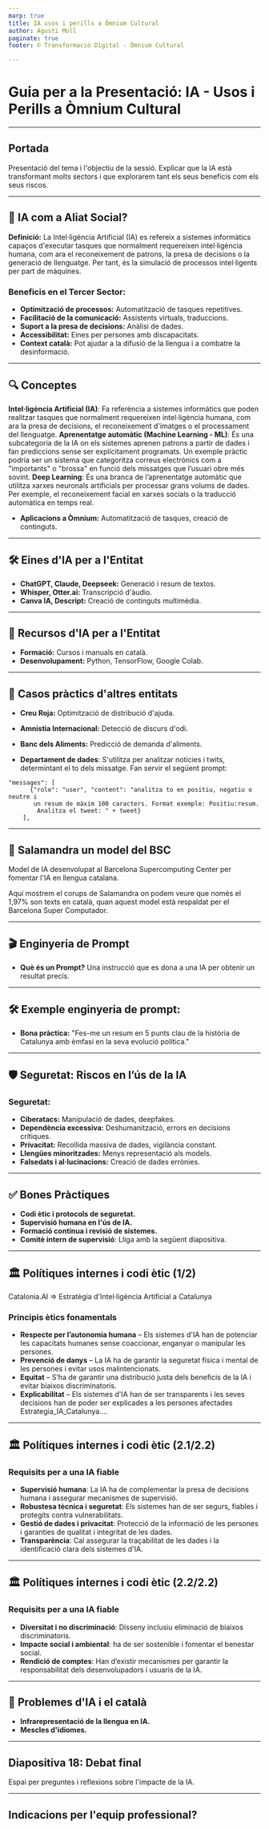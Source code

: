 ```yaml
---
marp: true
title: IA usos i perills a Òmnium Cultural
author: Agusti Moll
paginate: true
footer: ©️ Transformació Digital - Òmnium Cultural

---
```

# Guia per a la Presentació: IA - Usos i Perills a Òmnium Cultural

---
## Portada

Presentació del tema i l'objectiu de la sessió. Explicar que la IA està transformant molts sectors i que explorarem tant els seus beneficis com els seus riscos.

---
## 👥 IA com a Aliat Social?
**Definició:** La Intel·ligència Artificial (IA) es refereix a sistemes informàtics capaços d'executar tasques que normalment requereixen intel·ligència humana, com ara el reconeixement de patrons, la presa de decisions o la generació de llenguatge. Per tant, és la simulació de processos intel·ligents per part de màquines.
### Beneficis en el Tercer Sector:
- **Optimització de processos:** Automatització de tasques repetitives.
- **Facilitació de la comunicació:** Assistents virtuals, traduccions.
- **Suport a la presa de decisions:** Anàlisi de dades.
- **Accessibilitat:** Eines per persones amb discapacitats.
- **Context català:** Pot ajudar a la difusió de la llengua i a combatre la desinformació.

---
## 🔍 Conceptes
**Intel·ligència Artificial (IA)**: Fa referència a sistemes informàtics que poden realitzar tasques que normalment requereixen intel·ligència humana, com ara la presa de decisions, el reconeixement d'imatges o el processament del llenguatge.
**Aprenentatge automàtic (Machine Learning - ML)**: És una subcategoria de la IA on els sistemes aprenen patrons a partir de dades i fan prediccions sense ser explícitament programats. Un exemple pràctic podria ser un sistema que categoritza correus electrònics com a "importants" o "brossa" en funció dels missatges que l’usuari obre més sovint.
**Deep Learning**: És una branca de l’aprenentatge automàtic que utilitza xarxes neuronals artificials per processar grans volums de dades. Per exemple, el reconeixement facial en xarxes socials o la traducció automàtica en temps real.
- **Aplicacions a Òmnium:** Automatització de tasques, creació de continguts.

---
## 🛠 Eines d'IA per a l'Entitat
- **ChatGPT, Claude, Deepseek:** Generació i resum de textos.
- **Whisper, Otter.ai:** Transcripció d'àudio.
- **Canva IA, Descript:** Creació de continguts multimèdia.

---
## 🧰 Recursos d'IA per a l'Entitat
- **Formació:** Cursos i manuals en català.
- **Desenvolupament:** Python, TensorFlow, Google Colab.

---
## 🎯 Casos pràctics d'altres entitats
- **Creu Roja:** Optimització de distribució d'ajuda.
- **Amnistia Internacional:** Detecció de discurs d'odi.
- **Banc dels Aliments:** Predicció de demanda d'aliments.

- **Departament de dades**: S'utilitza per analitzar noticies i twits, determintant el to dels missatge. Fan servir el següent prompt:
```
"messages": [      
      {"role": "user", "content": "analitza to en positiu, negatiu o neutre i
       un resum de màxim 100 caracters. Format exemple: Positiu:resum.
        Analitza el tweet: " + tweet}
    ],
```

---
## 🦎 Salamandra un model del BSC
Model de IA desenvolupat al Barcelona Supercomputing Center per fomentar l'IA en llengua catalana.

Aquí mostrem el corups de Salamandra on podem veure que només el 1,97% son texts en català, quan aquest model està respaldat per el Barcelona Super Computador.

---
## 🎬​ Enginyeria de Prompt
- **Què és un Prompt?** Una instrucció que es dona a una IA per obtenir un resultat precís.

---
## 🛠 Exemple enginyeria de prompt:
- **Bona pràctica:** "Fes-me un resum en 5 punts clau de la història de Catalunya amb èmfasi en la seva evolució política."

---
## 🛡 Seguretat: Riscos en l’ús de la IA 
### Seguretat:
- **Ciberatacs:** Manipulació de dades, deepfakes.
- **Dependència excessiva:** Deshumanització, errors en decisions crítiques.
- **Privacitat:** Recollida massiva de dades, vigilància constant.
- **Llengües minoritzades:** Menys representació als models.
- **Falsedats i al·lucinacions:** Creació de dades errònies.

---
## ✅ Bones Pràctiques
- **Codi ètic i protocols de seguretat.**
- **Supervisió humana en l'ús de IA.**
- **Formació contínua i revisió de sistemes.**
- **Comitè intern de supervisió**: Lliga amb la següent diapositiva.

---
## 🏛 Polítiques internes i codi ètic (1/2)
Catalonia.AI => Estratègia d'Intel·ligència Artificial a Catalunya
### Principis ètics fonamentals
- **Respecte per l’autonomia humana** – Els sistemes d'IA han de potenciar les capacitats humanes sense coaccionar, enganyar o manipular les persones.
- **Prevenció de danys** – La IA ha de garantir la seguretat física i mental de les persones i evitar usos malintencionats.
- **Equitat** – S’ha de garantir una distribució justa dels beneficis de la IA i evitar biaixos discriminatoris.
- **Explicabilitat** – Els sistemes d'IA han de ser transparents i les seves decisions han de poder ser explicades a les persones afectades​Estrategia_IA_Catalunya….
---
## 🏛 Polítiques internes i codi ètic (2.1/2.2)
### Requisits per a una IA fiable
- **Supervisió humana**: La IA ha de complementar la presa de decisions humana i assegurar mecanismes de supervisió.
- **Robustesa tècnica i seguretat**: Els sistemes han de ser segurs, fiables i protegits contra vulnerabilitats.
- **Gestió de dades i privacitat**: Protecció de la informació de les persones i garanties de qualitat i integritat de les dades.
- **Transparència**: Cal assegurar la traçabilitat de les dades i la identificació clara dels sistemes d'IA.

---
## 🏛 Polítiques internes i codi ètic (2.2/2.2)
### Requisits per a una IA fiable
- **Diversitat i no discriminació**: Disseny inclusiu eliminació de biaixos discriminatoris.
- **Impacte social i ambiental**: ha de ser sostenible i fomentar el benestar social.
- **Rendició de comptes**: Han d’existir mecanismes per garantir la responsabilitat dels desenvolupadors i usuaris de la IA.

---
## 📄 Problemes d'IA i el català
- **Infrarepresentació de la llengua en IA.**
- **Mescles d'idiomes.**

---
## Diapositiva 18: Debat final
Espai per preguntes i reflexions sobre l'impacte de la IA.


---
## Indicacions per l'equip professional?



